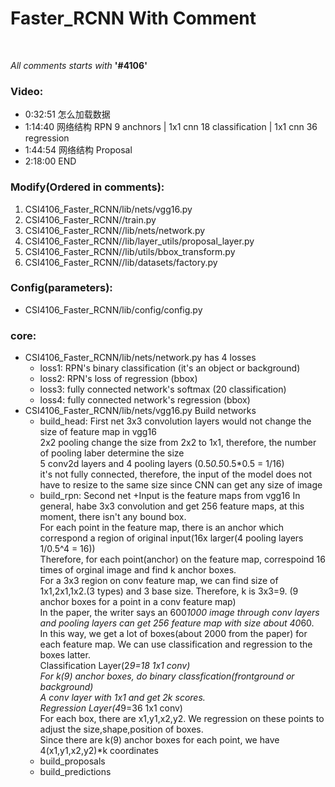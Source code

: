 # Faster_RCNN With Comment
</br>

_All comments starts with_ __'#4106'__

### Video:

+ 0:32:51 怎么加载数据</br>
+ 1:14:40 网络结构 RPN 9 anchnors | 1x1 cnn 18 classification | 1x1 cnn 36 regression</br>
+ 1:44:54 网络结构 Proposal</br>
+ 2:18:00 END</br>

### Modify(Ordered in comments):

1. CSI4106_Faster_RCNN/lib/nets/vgg16.py</br>
2. CSI4106_Faster_RCNN//train.py</br>
3. CSI4106_Faster_RCNN//lib/nets/network.py </br>
4. CSI4106_Faster_RCNN//lib/layer_utils/proposal_layer.py </br>
5. CSI4106_Faster_RCNN//lib/utils/bbox_transform.py</br>
6. CSI4106_Faster_RCNN//lib/datasets/factory.py </br>

### Config(parameters):

+ CSI4106_Faster_RCNN/lib/config/config.py </br>

### core:

+ CSI4106_Faster_RCNN/lib/nets/network.py has 4 losses
  + loss1: RPN's binary classification (it's an object or background)</br>
  + loss2: RPN's loss of regression (bbox)</br>
  + loss3: fully connected network's softmax (20 classification)</br>
  + loss4: fully connected network's regression (bbox)</br>
+ CSI4106_Faster_RCNN/lib/nets/vgg16.py Build networks
  + build_head: First net
     3x3 convolution layers would not change the size of feature map in vgg16</br>
     2x2 pooling change the size from 2x2 to 1x1, therefore, the number of pooling laber determine the size</br>
     5 conv2d layers and 4 pooling layers (0.5*0.5*0.5*0.5 = 1/16)</br>
     it's not fully connected, therefore, the input of the model does not have  to resize to the same size since CNN can get any size of image 
  + build_rpn: Second net
    +Input is the feature maps from vgg16
        In general, habe 3x3 convolution and get 256 feature maps, at this moment, there isn't any bound box.</br>
        For each point in the feature map, there is an anchor which correspond a region of original input(16x larger(4 pooling layers  1/0.5^4 = 16))</br>
        Therefore, for each point(anchor) on the feature map, correspoind 16 times of orginal image and find k anchor boxes.</br>
        For a 3x3 region on conv feature map, we can find size of 1x1,2x1,1x2.(3 types) and 3 base size. Therefore, k is 3x3=9. (9 anchor boxes for a point in a conv feature map)</br>
        In the paper, the writer says an 600*1000 image through conv layers and pooling layers can get 256 feature map with size about 40*60. </br>
        In this way, we get a lot of boxes(about 2000 from the paper) for each feature map. We can use classification and regression to the boxes latter.</br>
        Classification Layer(2*9=18 1x1 conv)</br>
        For k(9) anchor boxes, do binary classfication(frontground or background)</br>
        A conv layer with 1x1 and get 2k scores.</br>
        Regression Layer(4*9=36 1x1 conv)</br>
        For each box, there are x1,y1,x2,y2. We regression on these points to adjust the size,shape,position of boxes.</br>
        Since there are k(9) anchor boxes for each point, we have 4(x1,y1,x2,y2)*k coordinates</br>
  + build_proposals
  + build_predictions


  
